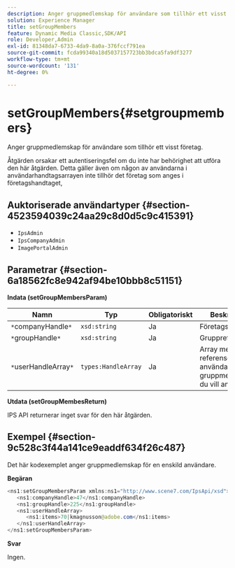 ```yaml
---
description: Anger gruppmedlemskap för användare som tillhör ett visst företag.
solution: Experience Manager
title: setGroupMembers
feature: Dynamic Media Classic,SDK/API
role: Developer,Admin
exl-id: 81348da7-6733-4da9-8a0a-376fccf791ea
source-git-commit: fcda99340a18d5037157723bb3bdca5fa9df3277
workflow-type: tm+mt
source-wordcount: '131'
ht-degree: 0%

---
```


# setGroupMembers{#setgroupmembers}

Anger gruppmedlemskap för användare som tillhör ett visst företag.

Åtgärden orsakar ett autentiseringsfel om du inte har behörighet att utföra den här åtgärden. Detta gäller även om någon av användarna i användarhandtagsarrayen inte tillhör det företag som anges i företagshandtaget,

## Auktoriserade användartyper {#section-4523594039c24aa29c8d0d5c9c415391}

* `IpsAdmin`
* `IpsCompanyAdmin`
* `ImagePortalAdmin`

## Parametrar {#section-6a18562fc8e942af94be10bbb8c51151}

**Indata (setGroupMembersParam)**

| Namn | Typ | Obligatoriskt | Beskrivning |
|---|---|---|---|
| `*`companyHandle`*` | `xsd:string` | Ja | Företagshandtag. |
| `*`groupHandle`*` | `xsd:string` | Ja | Gruppreferens. |
| `*`userHandleArray`*` | `types:HandleArray` | Ja | Array med referenser för användare vars gruppmedlemskap du vill ange. |

**Utdata (setGroupMembesReturn)**

IPS API returnerar inget svar för den här åtgärden.

## Exempel {#section-9c528c3f44a141ce9eaddf634f26c487}

Det här kodexemplet anger gruppmedlemskap för en enskild användare.

**Begäran**

```java
<ns1:setGroupMembersParam xmlns:ns1="http://www.scene7.com/IpsApi/xsd">
   <ns1:companyHandle>47</ns1:companyHandle>
   <ns1:groupHandle>225</ns1:groupHandle>
   <ns1:userHandleArray>
      <ns1:items>70|kmagnusson@adobe.com</ns1:items>
   </ns1:userHandleArray>
</ns1:setGroupMembersParam>
```

**Svar**

Ingen.
